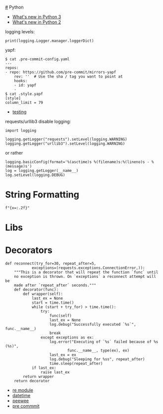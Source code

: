 [#](#) Python

* [What's new in Python 3](python_whats_new_3)
* [What's new in Python 2](python_whats_new_2)

logging levels:

    print(logging.Logger.manager.loggerDict)

yapf:

    $ cat .pre-commit-config.yaml 
    ---
    repos:
    - repo: https://github.com/pre-commit/mirrors-yapf
        rev: ''  # Use the sha / tag you want to point at
        hooks:
        - id: yapf
        - 
    $ cat .style.yapf 
    [style]
    column_limit = 79


* [testing](testing)
  
requests/urllib3 disable logging:

    import logging

    logging.getLogger("requests").setLevel(logging.WARNING)
    logging.getLogger("urllib3").setLevel(logging.WARNING)

or rather
    
    logging.basicConfig(format='%(asctime)s %(filename)s:%(lineno)s - %(message)s')
    log = logging.getLogger(__name__)
    log.setLevel(logging.DEBUG)

  
# String Formatting

    f"{x=:.2f}"
  
# Libs

# Decorators

    def reconnect(try_for=30, repeat_after=5,
                exceptions=(requests.exceptions.ConnectionError,)):
        """This is a decorator that will repeat the function `func` until
        no exception is thrown. On `exceptions` a reconnect attempt will be
        made after `repeat_after` seconds."""
        def decorator(func):
            def wrapper(self):
                last_ex = None
                start = time.time()
                while (start + try_for) > time.time():
                    try:
                        func(self)
                        last_ex = None
                        log.debug("Successfully executed `%s`", func.__name__)
                        break
                    except exceptions as ex:
                        log.error("Executing of `%s` failed because of %s (%s)",
                                func.__name__, type(ex), ex)
                        last_ex = ex
                        log.debug("Sleeping for %ss", repeat_after)
                        time.sleep(repeat_after)
                if last_ex:
                    raise last_ex
            return wrapper
        return decorator

* [re module](re-module)
* [datetime](datetime)
* [peewee](peewee)
* [pre commmit](pre-commmit)

